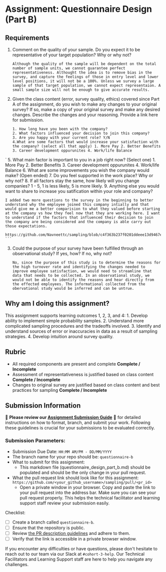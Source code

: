 # Assignment: Questionnaire Design (Part B)

## Requirements
1. Comment on the quality of your sample. Do you expect it to be representative of your target population? Why or why not?

    ```
   Although the quality of the sample will be dependent on the total number of sample units, we cannot guarantee perfect representativeness. Althought the idea is to remove bias in the survey, and capture the feelings of those in entry level and lower level positions, it will not be a 100%. Unless we survey a large sample of that target population, we cannot expect representaion. A small sample size will not be enough to give accurate results.
    ```

2. Given the class content (error, survey quality, ethics) covered since Part A of the assignment, do you wish to make any changes to your original survey? If so, make a copy of your original survey and make any desired changes. Describe the changes and your reasoning. Provide a link here for submission.

    ```
    1. How long have you been with the company?
    2. What factors influenced your decision to join this company?
    3. Are you happy with your current role? Y/N
    4.What are some factors that would increase your satisfaction with the company? (select all that apply) 1. More Pay 2. Better Benefits 3. Career development oppurunites 4. Work/life Balance
`   5. What main factor is important to you in a job right now? (Select one) 1. More Pay 2. Better Benefits 3. Career development oppurunites 4. Work/life Balance
    6. What are some improvements you wish the company would make? (Open ended)
    7. Do you feel supported in the work place? Why or why not?
    8. If all factors stay the same, how likely will you change companies? 1 - 5, 1 is less likely, 5 is more likely.
    9. Anything else you would want to share to increase you satification within your role and company? 

    I added two more questions to the survey in the beginning to better understand why the employee joined this company intially and that would give me a better comparision to what they valued before starting at the company vs how they feel now that they are working here. I want to understand if the factors that influenced their decision to join the company are being considered and the company is able carry out those expectations. 

    https://github.com/Navneettc/sampling/blob/c4f363b237f0201ddeee13d9467ed1a162068d6b/02_activities/assignments/a2_questionnaire_design_part_a.md 
    ```

3. Could the purpose of your survey have been fulfilled through an observational study? If yes, how? If no, why not?

    ```
    No, since the purpose of this study is to determine the reasons for the high turnover rate and identifying the changes needed to improve employee satisfaction, we would need to streamline that data that needs to be collected. In an observational study, we would not be able to identify the reasons and hear directly from the effected employees. The informational collected from the obervational study would be inferred and can be untrue. 
    ```

## Why am I doing this assignment?

This assignment supports learning outcomes 1, 2, 3, and 4:
	1.	Develop ability to implement simple probability samples.
	2.	Understand more complicated sampling procedures and the tradeoffs involved.
	3.	Identify and understand sources of error or inaccuracies in data as a result of sampling strategies.
	4.	Develop intuition around survey quality.

## Rubric

-	All required components are present and complete **Complete / Incomplete**
-	Assessment of representativeness is justified based on class content **Complete / Incomplete**
-	Changes to original survey are justified based on class content and best practices for sampling **Complete / Incomplete**

## Submission Information

🚨 **Please review our [Assignment Submission Guide](https://github.com/UofT-DSI/onboarding/blob/main/onboarding_documents/submissions.md)** 🚨 for detailed instructions on how to format, branch, and submit your work. Following these guidelines is crucial for your submissions to be evaluated correctly.

### Submission Parameters:
* Submission Due Date: `HH:MM AM/PM - DD/MM/YYYY`
* The branch name for your repo should be: `questionnaire-b`
* What to submit for this assignment:
    * This markdown file (questionnaire_design_part_b.md) should be populated and should be the only change in your pull request.
* What the pull request link should look like for this assignment: `https://github.com/<your_github_username>/sampling/pull/<pr_id>`
    * Open a private window in your browser. Copy and paste the link to your pull request into the address bar. Make sure you can see your pull request properly. This helps the technical facilitator and learning support staff review your submission easily.

Checklist:
- [ ] Create a branch called `questionnaire-b`.
- [ ] Ensure that the repository is public.
- [ ] Review [the PR description guidelines](https://github.com/UofT-DSI/onboarding/blob/main/onboarding_documents/submissions.md#guidelines-for-pull-request-descriptions) and adhere to them.
- [ ] Verify that the link is accessible in a private browser window.

If you encounter any difficulties or have questions, please don't hesitate to reach out to our team via our Slack at `#cohort-3-help`. Our Technical Facilitators and Learning Support staff are here to help you navigate any challenges.
